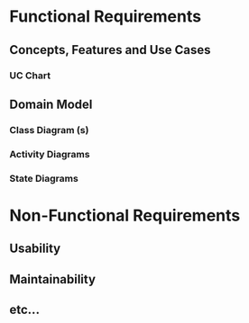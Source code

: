 # Functional Requirements
## Concepts, Features and Use Cases
### UC Chart
## Domain Model
### Class Diagram (s)
### Activity Diagrams
### State Diagrams
# Non-Functional Requirements
## Usability
## Maintainability
## etc...
